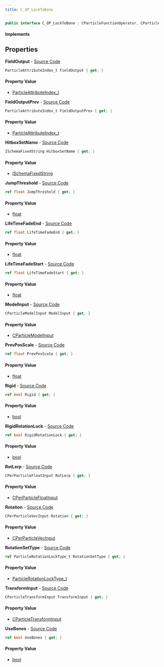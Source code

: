 ```yaml
---
title: C_OP_LockToBone
---
```


```csharp
public interface C_OP_LockToBone : CParticleFunctionOperator, CParticleFunction, ISchemaClass<CParticleFunction>, ISchemaClass<CParticleFunctionOperator>, ISchemaClass<C_OP_LockToBone>, ISchemaField, ISchemaClass, INativeHandle
```

#### Implements

## Properties

**FieldOutput** - [Source Code](https://github.com/swiftly-solution/swiftlys2/blob/master/managed/src/SwiftlyS2.Generated/Schemas/Interfaces/C_OP_LockToBone.cs#L34)

```csharp
ParticleAttributeIndex_t FieldOutput { get; }
```

#### Property Value

- [ParticleAttributeIndex_t](/docs/api/shared/schemadefinitions/particleattributeindex_t)

**FieldOutputPrev** - [Source Code](https://github.com/swiftly-solution/swiftlys2/blob/master/managed/src/SwiftlyS2.Generated/Schemas/Interfaces/C_OP_LockToBone.cs#L36)

```csharp
ParticleAttributeIndex_t FieldOutputPrev { get; }
```

#### Property Value

- [ParticleAttributeIndex_t](/docs/api/shared/schemadefinitions/particleattributeindex_t)

**HitboxSetName** - [Source Code](https://github.com/swiftly-solution/swiftlys2/blob/master/managed/src/SwiftlyS2.Generated/Schemas/Interfaces/C_OP_LockToBone.cs#L28)

```csharp
ISchemaFixedString HitboxSetName { get; }
```

#### Property Value

- [ISchemaFixedString](/docs/api/shared/schemas/ischemafixedstring)

**JumpThreshold** - [Source Code](https://github.com/swiftly-solution/swiftlys2/blob/master/managed/src/SwiftlyS2.Generated/Schemas/Interfaces/C_OP_LockToBone.cs#L24)

```csharp
ref float JumpThreshold { get; }
```

#### Property Value

- [float](https://learn.microsoft.com/dotnet/api/system.single)

**LifeTimeFadeEnd** - [Source Code](https://github.com/swiftly-solution/swiftlys2/blob/master/managed/src/SwiftlyS2.Generated/Schemas/Interfaces/C_OP_LockToBone.cs#L22)

```csharp
ref float LifeTimeFadeEnd { get; }
```

#### Property Value

- [float](https://learn.microsoft.com/dotnet/api/system.single)

**LifeTimeFadeStart** - [Source Code](https://github.com/swiftly-solution/swiftlys2/blob/master/managed/src/SwiftlyS2.Generated/Schemas/Interfaces/C_OP_LockToBone.cs#L20)

```csharp
ref float LifeTimeFadeStart { get; }
```

#### Property Value

- [float](https://learn.microsoft.com/dotnet/api/system.single)

**ModelInput** - [Source Code](https://github.com/swiftly-solution/swiftlys2/blob/master/managed/src/SwiftlyS2.Generated/Schemas/Interfaces/C_OP_LockToBone.cs#L16)

```csharp
CParticleModelInput ModelInput { get; }
```

#### Property Value

- [CParticleModelInput](/docs/api/shared/schemadefinitions/cparticlemodelinput)

**PrevPosScale** - [Source Code](https://github.com/swiftly-solution/swiftlys2/blob/master/managed/src/SwiftlyS2.Generated/Schemas/Interfaces/C_OP_LockToBone.cs#L26)

```csharp
ref float PrevPosScale { get; }
```

#### Property Value

- [float](https://learn.microsoft.com/dotnet/api/system.single)

**Rigid** - [Source Code](https://github.com/swiftly-solution/swiftlys2/blob/master/managed/src/SwiftlyS2.Generated/Schemas/Interfaces/C_OP_LockToBone.cs#L30)

```csharp
ref bool Rigid { get; }
```

#### Property Value

- [bool](https://learn.microsoft.com/dotnet/api/system.boolean)

**RigidRotationLock** - [Source Code](https://github.com/swiftly-solution/swiftlys2/blob/master/managed/src/SwiftlyS2.Generated/Schemas/Interfaces/C_OP_LockToBone.cs#L40)

```csharp
ref bool RigidRotationLock { get; }
```

#### Property Value

- [bool](https://learn.microsoft.com/dotnet/api/system.boolean)

**RotLerp** - [Source Code](https://github.com/swiftly-solution/swiftlys2/blob/master/managed/src/SwiftlyS2.Generated/Schemas/Interfaces/C_OP_LockToBone.cs#L44)

```csharp
CPerParticleFloatInput RotLerp { get; }
```

#### Property Value

- [CPerParticleFloatInput](/docs/api/shared/schemadefinitions/cperparticlefloatinput)

**Rotation** - [Source Code](https://github.com/swiftly-solution/swiftlys2/blob/master/managed/src/SwiftlyS2.Generated/Schemas/Interfaces/C_OP_LockToBone.cs#L42)

```csharp
CPerParticleVecInput Rotation { get; }
```

#### Property Value

- [CPerParticleVecInput](/docs/api/shared/schemadefinitions/cperparticlevecinput)

**RotationSetType** - [Source Code](https://github.com/swiftly-solution/swiftlys2/blob/master/managed/src/SwiftlyS2.Generated/Schemas/Interfaces/C_OP_LockToBone.cs#L38)

```csharp
ref ParticleRotationLockType_t RotationSetType { get; }
```

#### Property Value

- [ParticleRotationLockType_t](/docs/api/shared/schemadefinitions/particlerotationlocktype_t)

**TransformInput** - [Source Code](https://github.com/swiftly-solution/swiftlys2/blob/master/managed/src/SwiftlyS2.Generated/Schemas/Interfaces/C_OP_LockToBone.cs#L18)

```csharp
CParticleTransformInput TransformInput { get; }
```

#### Property Value

- [CParticleTransformInput](/docs/api/shared/schemadefinitions/cparticletransforminput)

**UseBones** - [Source Code](https://github.com/swiftly-solution/swiftlys2/blob/master/managed/src/SwiftlyS2.Generated/Schemas/Interfaces/C_OP_LockToBone.cs#L32)

```csharp
ref bool UseBones { get; }
```

#### Property Value

- [bool](https://learn.microsoft.com/dotnet/api/system.boolean)

